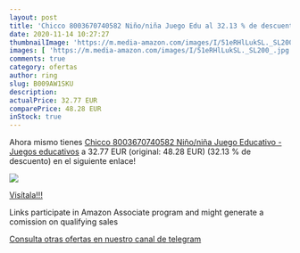 ```yaml
---
layout: post
title: 'Chicco 8003670740582 Niño/niña Juego Edu al 32.13 % de descuento'
date: 2020-11-14 10:27:27
thumbnailImage: 'https://m.media-amazon.com/images/I/51eRHlLukSL._SL200_.jpg'
images: [ 'https://m.media-amazon.com/images/I/51eRHlLukSL._SL200_.jpg' ]
comments: true
category: ofertas
author: ring
slug: B009AW1SKU
description:
actualPrice: 32.77 EUR
comparePrice: 48.28 EUR
inStock: true
---
```


Ahora mismo tienes [Chicco 8003670740582 Niño/niña Juego Educativo - Juegos educativos](https://www.amazon.es/dp/B009AW1SKU/?tag=tolees-21) a 32.77 EUR (original: 48.28 EUR) (32.13 %  de descuento) en el siguiente enlace!

[![](https://m.media-amazon.com/images/I/51eRHlLukSL._SL200_.jpg)](https://www.amazon.es/dp/B009AW1SKU/?tag=tolees-21)

[Visítala!!!](https://www.amazon.es/dp/B009AW1SKU/?tag=tolees-21)

Links participate in Amazon Associate program and might generate a comission on qualifying sales

[Consulta otras ofertas en nuestro canal de telegram](https://t.me/s/ofertas25)
